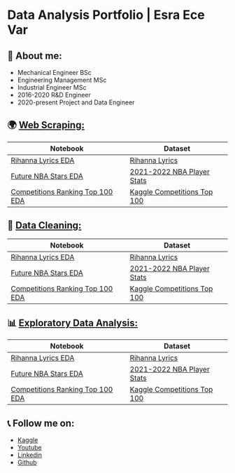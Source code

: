 # Data Analysis Portfolio | Esra Ece Var

## 🚩 About me:
* Mechanical Engineer BSc
* Engineering Management MSc
* Industrial Engineer MSc
* 2016-2020 R&D Engineer
* 2020-present Project and Data Engineer


## 🌍 [Web Scraping:](https://github.com/VivoVinco/Web-Scraping)
| Notebook | Dataset |
| ------- | ------ |
| [Rihanna Lyrics EDA](https://www.kaggle.com/vivovinco/rihanna-lyrics-eda)      | [Rihanna Lyrics](https://www.kaggle.com/vivovinco/rihanna-lyrics)     |
| [Future NBA Stars EDA](https://www.kaggle.com/vivovinco/future-nba-superstars-eda)      | [2021-2022 NBA Player Stats](https://www.kaggle.com/vivovinco/nba-player-stats)    |
| [Competitions Ranking Top 100 EDA](https://www.kaggle.com/vivovinco/competitions-ranking-top-100-eda)      | [Kaggle Competitions Top 100](https://www.kaggle.com/vivovinco/kaggle-competitions-top-100)    |


## 🧹 [Data Cleaning:](https://github.com/VivoVinco/Data-Cleaning)
| Notebook | Dataset |
| ------- | ------ |
| [Rihanna Lyrics EDA](https://www.kaggle.com/vivovinco/rihanna-lyrics-eda)      | [Rihanna Lyrics](https://www.kaggle.com/vivovinco/rihanna-lyrics)     |
| [Future NBA Stars EDA](https://www.kaggle.com/vivovinco/future-nba-superstars-eda)      | [2021-2022 NBA Player Stats](https://www.kaggle.com/vivovinco/nba-player-stats)    |
| [Competitions Ranking Top 100 EDA](https://www.kaggle.com/vivovinco/competitions-ranking-top-100-eda)      | [Kaggle Competitions Top 100](https://www.kaggle.com/vivovinco/kaggle-competitions-top-100)    |


## 📊 [Exploratory Data Analysis:](https://github.com/VivoVinco/EDA)
| Notebook | Dataset |
| ------- | ------ |
| [Rihanna Lyrics EDA](https://www.kaggle.com/vivovinco/rihanna-lyrics-eda)      | [Rihanna Lyrics](https://www.kaggle.com/vivovinco/rihanna-lyrics)     |
| [Future NBA Stars EDA](https://www.kaggle.com/vivovinco/future-nba-superstars-eda)      | [2021-2022 NBA Player Stats](https://www.kaggle.com/vivovinco/nba-player-stats)    |
| [Competitions Ranking Top 100 EDA](https://www.kaggle.com/vivovinco/competitions-ranking-top-100-eda)      | [Kaggle Competitions Top 100](https://www.kaggle.com/vivovinco/kaggle-competitions-top-100)    |


## 📞 Follow me on:
* [Kaggle](https://www.kaggle.com/vivovinco)
* [Youtube](https://www.youtube.com/channel/UCumszIKuMAt1NoAjrIK4L1g)
* [Linkedin](https://www.linkedin.com/in/esraecevar/)
* [Github](https://github.com/VivoVinco)
